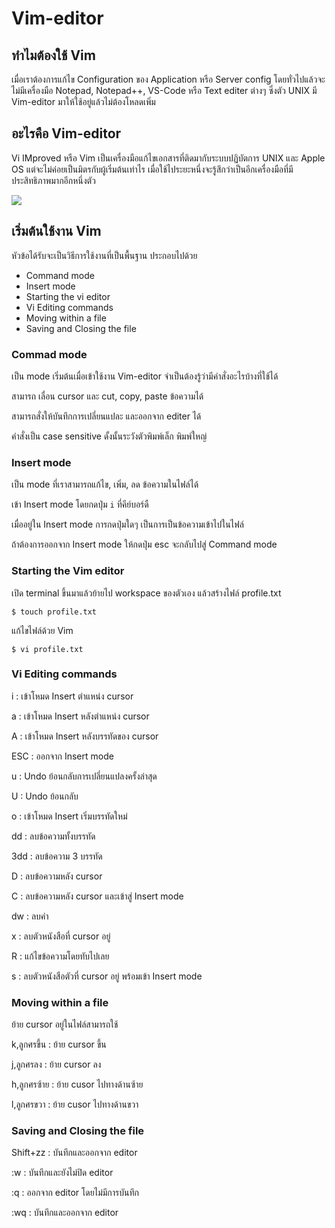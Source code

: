 # Vim-editor

## ทำไมต้องใช้ Vim
เมื่อเราต้องการแก้ไข Configuration ของ Application หรือ Server config โดยทั่วไปแล้วจะไม่มีเครื่องมือ Notepad, Notepad++, VS-Code หรือ Text editer ต่างๆ ซึ่งตัว UNIX มี Vim-editor มาให้ใช้อยู่แล้วไม่ต้องโหลดเพิ่ม

## อะไรคือ Vim-editor
Vi IMproved หรือ Vim เป็นเครื่องมือแก้ไขเอกสารที่ติดมากับระบบปฏิบัตการ UNIX และ Apple OS แต่จะไม่ค่อยเป็นมิตรกับผู้เริ่มต้นเท่าไร เมื่อใช้ไประยะหนึ่งจะรู้สึกว่าเป็นอีกเครื่องมือที่มีประสิทธิภาพมากอีกหนึ่งตัว

<img src="https://i.stack.imgur.com/BN6vl.png" />

## เริ่มต้นใช้งาน Vim
หัวข้อได้รับจะเป็นวิธีการใช้งานที่เป็นพื้นฐาน ประกอบไปด้วย
- Command mode
- Insert mode
- Starting the vi editor
- Vi Editing commands
- Moving within a file
- Saving and Closing the file

### Commad mode
เป็น mode เริ่มต้นเมื่อเข้าใช้งาน Vim-editor จำเป็นต้องรู้ว่ามีคำสั่งอะไรบ้างที่ใช้ได้

สามารถ เลื่อน cursor และ cut, copy, paste ข้อความได้

สามารถสั่งให้บันทึกการเปลี่ยนแปละ และออกจาก editer ได้

คำสั่งเป็น case sensitive ดั้งนั้นระวังตัวพิมพ์เล็ก พิมพ์ใหญ่

### Insert mode
เป็น mode ที่เราสามารถแก้ไข, เพิ่ม, ลด ข้อความในไฟล์ได้

เข้า Insert mode โดยกดปุ่ม `i` ที่คีย์บอร์ดื 

เมื่ออยู่ใน Insert mode การกดปุ่มใดๆ เป็นการเป็นข้อความเข้าไปในไฟล์

ถ้าต้องการออกจาก Insert mode ให้กดปุ่ม esc จะกลับไปสู่ Command mode

### Starting the Vim editor
เปิด terminal ขึ้นมาแล้วย้ายไป workspace ของตัวเอง แล้วสร้างไฟล์ profile.txt
```
$ touch profile.txt
```
แก้ไขไฟล์ด้วย Vim
```
$ vi profile.txt
```

### Vi Editing commands
i : เข้าโหมด Insert ตำแหน่ง cursor 

a : เข้าโหมด Insert หลังตำแหน่ง cursor

A : เข้าโหมด Insert หลังบรรทัดของ cursor

ESC : ออกจาก Insert mode

u : Undo ย้อนกลับการเปลี่ยนแปลงครั้งล่าสุด

U : Undo ย้อนกลับ

o : เข้าโหมด Insert เริ่มบรรทัดใหม่

dd : ลบข้อความทั้งบรรทัด

3dd : ลบข้อความ 3 บรรทัด

D : ลบข้อความหลัง cursor

C : ลบข้อความหลัง cursor และเข้าสู่ Insert mode

dw : ลบคำ

x : ลบตัวหนังสือที่ cursor อยู่

R : แก้ไขข้อความโดยทับไปเลย

s : ลบตัวหนังสือตัวที่ cursor อยู่ พร้อมเข้า Insert mode

### Moving within a file
ย้าย cursor อยู่ในไฟล์สามารถใช้

k,ลูกศรขึ้น : ย้าย cursor ขึ้น

j,ลูกศรลง : ย้าย cursor ลง

h,ลูกศรซ้าย : ย้าย cusor ไปทางด้านซ้าย

l,ลูกศรขวา : ย้าย cusor ไปทางด้านขวา

### Saving and Closing the file
Shift+zz : บันทึกและออกจาก editor

:w : บันทึกและยังไม่ปิด editor

:q : ออกจาก editor โดยไม่มีการบันทึก

:wq : บันทึกและออกจาก editor
